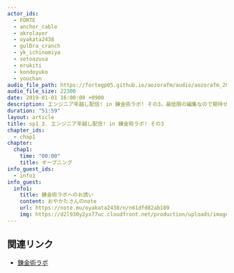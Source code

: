 ```yaml
---
actor_ids:
  - FORTE
  - anchor_cable
  - akrolayer
  - oyakata2438
  - gulDra_cranch
  - yk_ichinomiya
  - setoazusa
  - erukiti
  - kondoyuko
  - youchan
audio_file_path: https://fortegp05.github.io/aozorafm/audio/aozorafm_20180101_03.mp3
audio_file_size: 22300
date: 2019-01-01 16:00:00 +0900
description: エンジニア年越し配信! in 錬金術ラボ! その3。最低限の編集なので期待せず音量は低めで聞くことを推奨します!
duration: "51:59"
layout: article
title: sp1_3. エンジニア年越し配信! in 錬金術ラボ! その3
chapter_ids:
  - chap1
chapter:
  chap1:
    time: "00:00"
    title: オープニング
info_guest_ids:
  - info1
info_guest:
  info1:
    title: 錬金術ラボへのお誘い
    content: おやかたさんのnote
    url: https://note.mu/oyakata2438/n/n61dfd82ab189
    img: https://d2l930y2yx77uc.cloudfront.net/production/uploads/images/8934831/profile_eccd6b125e3fe412d86485a42544732d.jpg
---
```


## 関連リンク
- [錬金術ラボ](https://note.mu/oyakata2438/n/n61dfd82ab189)
